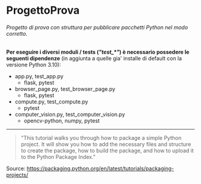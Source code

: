 # ProgettoProva
###### Progetto di prova con struttura per pubblicare pacchetti Python nel modo corretto.

**Per eseguire i diversi moduli / tests (*"test_\*"*) è necessario possedere le seguenti dipendenze** (in aggiunta a quelle gia' installe di default con la versione Python 3.10):

- app.py, test_app.py
  - flask, pytest
- browser_page.py, test_browser_page.py
  - flask, pytest
- compute.py, test_compute.py
  - pytest
- computer_vision.py, test_computer_vision.py
  - opencv-python, numpy, pytest

___
> "This tutorial walks you through how to package a simple Python project.
It will show you how to add the necessary files and structure to create the package, how to build the package, and how to upload it to the Python Package Index."

Source: https://packaging.python.org/en/latest/tutorials/packaging-projects/

